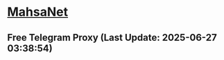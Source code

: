 
# [MahsaNet](https://t.me/mahsa_net)
## Free Telegram Proxy (Last Update: 2025-06-27 03:38:54)

    